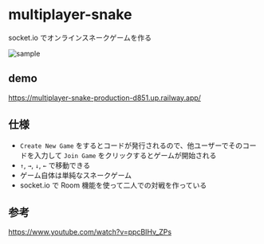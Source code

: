 # multiplayer-snake
socket.io でオンラインスネークゲームを作る

![sample](https://user-images.githubusercontent.com/16290220/207059061-2b1ffd47-9213-400e-bd8f-36e5c7aa0aac.png)

## demo
https://multiplayer-snake-production-d851.up.railway.app/

## 仕様
- `Create New Game` をするとコードが発行されるので、他ユーザーでそのコードを入力して `Join Game` をクリックするとゲームが開始される
- `↑`, `→`, `↓`, `←` で移動できる
- ゲーム自体は単純なスネークゲーム
- socket.io で Room 機能を使って二人での対戦を作っている

## 参考
https://www.youtube.com/watch?v=ppcBIHv_ZPs
